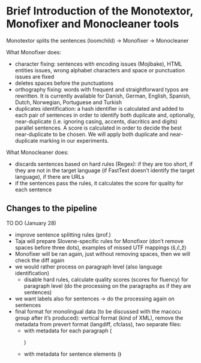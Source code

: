# Brief Introduction of the Monotextor, Monofixer and Monocleaner tools
Monotextor splits the sentences (loomchild) -> Monofixer -> Monocleaner

What Monofixer does:
* character fixing: sentences with encoding issues (Mojibake), HTML entities issues, wrong alphabet characters and space or punctuation issues are fixed
* deletes spaces before the punctuations
* orthography fixing: words with frequent and straightforward typos are rewritten. It is currently available for Danish, German, English, Spanish, Dutch, Norwegian, Portuguese and Turkish
* duplicates identification: a hash identifier is calculated and added to each pair of sentences in order to identify both duplicate and, optionally, near-duplicate (i.e. ignoring casing, accents, diacritics and digits) parallel sentences. A score is calculated in order to decide the best near-duplicate to be chosen. We will apply both duplicate and near-duplicate marking in our experiments.

What Monocleaner does:
* discards sentences based on hard rules (Regex): if they are too short, if they are not in the target language (if FastText doesn’t identify the target language), if there are URLs
* if the sentences pass the rules, it calculates the score for quality for each sentence

## Changes to the pipeline

TO DO (January 28)
* improve sentence splitting rules (prof.)
* Taja will prepare Slovene-specific rules for Monofixor (don’t remove spaces before three dots), examples of missed UTF mappings (š,č,ž)
* Monofixer will be ran again, just without removing spaces, then we will check the diff again
* we would rather process on paragraph level (also language identification)
    * disable hard rules, calculate quality scores (scores for fluency) for paragraph level (do the processing on the paragraphs as if they are sentences)
* we want labels also for sentences -> do the processing again on sentences
* final format for monolingual data (to be discussed with the macocu group after it’s produced):    vertical format (kind of XML), remove the metadata from prevert format (langdiff, cfclass), two separate files:
    * with metadata for each paragraph (<p>)
    * with metadata for sentence elements (<s>)

